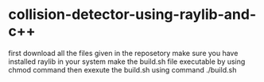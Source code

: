 # collision-detector-using-raylib-and-c++
first download all the files given in the reposetory 
make sure you have installed raylib in your system 
make the build.sh file executable by using chmod command
then exexute the build.sh using command ./build.sh
